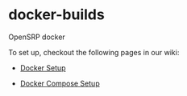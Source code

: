 # docker-builds

OpenSRP docker

To set up, checkout the following pages in our wiki:

- [Docker Setup](https://smartregister.atlassian.net/wiki/display/Documentation/Docker+setup) 

- [Docker Compose Setup](https://smartregister.atlassian.net/wiki/display/Documentation/Docker+Compose+Setup)
